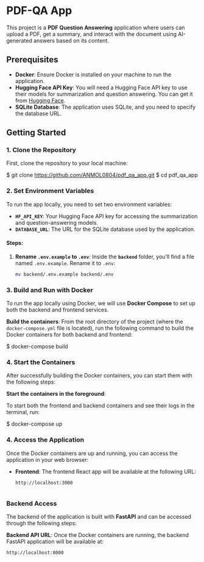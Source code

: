 # PDF-QA App

This project is a **PDF Question Answering** application where users can upload a PDF, get a summary, and interact with the document using AI-generated answers based on its content.

## Prerequisites

- **Docker**: Ensure Docker is installed on your machine to run the application.
- **Hugging Face API Key**: You will need a Hugging Face API key to use their models for summarization and question answering. You can get it from [Hugging Face](https://huggingface.co).
- **SQLite Database**: The application uses SQLite, and you need to specify the database URL.

## Getting Started

### 1. Clone the Repository

First, clone the repository to your local machine:


$ git clone https://github.com/ANMOL0804/pdf_qa_app.git
$ cd pdf_qa_app

### 2. Set Environment Variables

To run the app locally, you need to set two environment variables:

- **`HF_API_KEY`**: Your Hugging Face API key for accessing the summarization and question-answering models.
- **`DATABASE_URL`**: The URL for the SQLite database used by the application.

#### Steps:

1. **Rename `.env.example` to `.env`**:
   Inside the **`backend`** folder, you’ll find a file named `.env.example`. Rename it to `.env`:

   ```bash
   mv backend/.env.example backend/.env

### 3. Build and Run with Docker

To run the app locally using Docker, we will use **Docker Compose** to set up both the backend and frontend services.

 **Build the containers**:
   From the root directory of the project (where the `docker-compose.yml` file is located), run the following command to build the Docker containers for both backend and frontend:

  
   $ docker-compose build

### 4. Start the Containers

After successfully building the Docker containers, you can start them with the following steps:

 **Start the containers in the foreground**:

   To start both the frontend and backend containers and see their logs in the terminal, run:

  $ docker-compose up

### 4. Access the Application

Once the Docker containers are up and running, you can access the application in your web browser:

- **Frontend**: The frontend React app will be available at the following URL:

  ```text
  http://localhost:3000


### Backend Access

The backend of the application is built with **FastAPI** and can be accessed through the following steps:

 **Backend API URL**:
   Once the Docker containers are running, the backend FastAPI application will be available at:

   ```text
   http://localhost:8000
